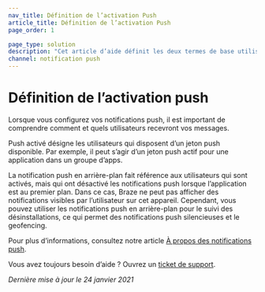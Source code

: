 ```yaml
---
nav_title: Définition de l’activation Push
article_title: Définition de l’activation Push
page_order: 1

page_type: solution
description: "Cet article d’aide définit les deux termes de base utilisés pour décrire le statut d’activation push de vos utilisateurs."
channel: notification push
---
```


# Définition de l’activation push

Lorsque vous configurez vos notifications push, il est important de comprendre comment et quels utilisateurs recevront vos messages.

Push activé désigne les utilisateurs qui disposent d’un jeton push disponible. Par exemple, il peut s’agir d’un jeton push actif pour une application dans un groupe d’apps.

La notification push en arrière-plan fait référence aux utilisateurs qui sont activés, mais qui ont désactivé les notifications push lorsque l’application est au premier plan. Dans ce cas, Braze ne peut pas afficher des notifications visibles par l’utilisateur sur cet appareil. Cependant, vous pouvez utiliser les notifications push en arrière-plan pour le suivi des désinstallations, ce qui permet des notifications push silencieuses et le geofencing.  

Pour plus d’informations, consultez notre article [À propos des notifications push][1].

Vous avez toujours besoin d’aide ? Ouvrez un [ticket de support]({{site.baseurl}}/braze_support/).

_Dernière mise à jour le 24 janvier 2021_

[1]: {{site.baseurl}}/user_guide/message_building_by_channel/push/about